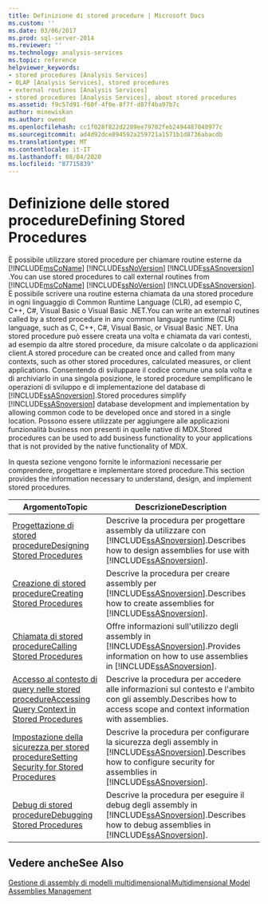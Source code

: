```yaml
---
title: Definizione di stored procedure | Microsoft Docs
ms.custom: ''
ms.date: 03/06/2017
ms.prod: sql-server-2014
ms.reviewer: ''
ms.technology: analysis-services
ms.topic: reference
helpviewer_keywords:
- stored procedures [Analysis Services]
- OLAP [Analysis Services], stored procedures
- external routines [Analysis Services]
- stored procedures [Analysis Services], about stored procedures
ms.assetid: f9c57d91-f60f-4f0e-8f7f-d87f4ba97b7c
author: minewiskan
ms.author: owend
ms.openlocfilehash: cc1f028f822d2289ee79702feb2494487040977c
ms.sourcegitcommit: ad4d92dce894592a259721a1571b1d8736abacdb
ms.translationtype: MT
ms.contentlocale: it-IT
ms.lasthandoff: 08/04/2020
ms.locfileid: "87715839"
---
```

# <a name="defining-stored-procedures"></a><span data-ttu-id="03572-102">Definizione delle stored procedure</span><span class="sxs-lookup"><span data-stu-id="03572-102">Defining Stored Procedures</span></span>
  <span data-ttu-id="03572-103">È possibile utilizzare stored procedure per chiamare routine esterne da [!INCLUDE[msCoName](../../includes/msconame-md.md)] [!INCLUDE[ssNoVersion](../../includes/ssnoversion-md.md)] [!INCLUDE[ssASnoversion](../../includes/ssasnoversion-md.md)] .</span><span class="sxs-lookup"><span data-stu-id="03572-103">You can use stored procedures to call external routines from [!INCLUDE[msCoName](../../includes/msconame-md.md)] [!INCLUDE[ssNoVersion](../../includes/ssnoversion-md.md)] [!INCLUDE[ssASnoversion](../../includes/ssasnoversion-md.md)].</span></span> <span data-ttu-id="03572-104">È possibile scrivere una routine esterna chiamata da una stored procedure in ogni linguaggio di Common Runtime Language (CLR), ad esempio C, C++, C#, Visual Basic o Visual Basic .NET.</span><span class="sxs-lookup"><span data-stu-id="03572-104">You can write an external routines called by a stored procedure in any common language runtime (CLR) language, such as C, C++, C#, Visual Basic, or Visual Basic .NET.</span></span> <span data-ttu-id="03572-105">Una stored procedure può essere creata una volta e chiamata da vari contesti, ad esempio da altre stored procedure, da misure calcolate o da applicazioni client.</span><span class="sxs-lookup"><span data-stu-id="03572-105">A stored procedure can be created once and called from many contexts, such as other stored procedures, calculated measures, or client applications.</span></span> <span data-ttu-id="03572-106">Consentendo di sviluppare il codice comune una sola volta e di archiviarlo in una singola posizione, le stored procedure semplificano le operazioni di sviluppo e di implementazione del database di [!INCLUDE[ssASnoversion](../../includes/ssasnoversion-md.md)].</span><span class="sxs-lookup"><span data-stu-id="03572-106">Stored procedures simplify [!INCLUDE[ssASnoversion](../../includes/ssasnoversion-md.md)] database development and implementation by allowing common code to be developed once and stored in a single location.</span></span> <span data-ttu-id="03572-107">Possono essere utilizzate per aggiungere alle applicazioni funzionalità business non presenti in quelle native di MDX.</span><span class="sxs-lookup"><span data-stu-id="03572-107">Stored procedures can be used to add business functionality to your applications that is not provided by the native functionality of MDX.</span></span>  
  
 <span data-ttu-id="03572-108">In questa sezione vengono fornite le informazioni necessarie per comprendere, progettare e implementare stored procedure.</span><span class="sxs-lookup"><span data-stu-id="03572-108">This section provides the information necessary to understand, design, and implement stored procedures.</span></span>  
  
|<span data-ttu-id="03572-109">Argomento</span><span class="sxs-lookup"><span data-stu-id="03572-109">Topic</span></span>|<span data-ttu-id="03572-110">Descrizione</span><span class="sxs-lookup"><span data-stu-id="03572-110">Description</span></span>|  
|-----------|-----------------|  
|[<span data-ttu-id="03572-111">Progettazione di stored procedure</span><span class="sxs-lookup"><span data-stu-id="03572-111">Designing Stored Procedures</span></span>](../multidimensional-models-extending-olap-stored-procedures/designing-stored-procedures.md)|<span data-ttu-id="03572-112">Descrive la procedura per progettare assembly da utilizzare con [!INCLUDE[ssASnoversion](../../includes/ssasnoversion-md.md)].</span><span class="sxs-lookup"><span data-stu-id="03572-112">Describes how to design assemblies for use with [!INCLUDE[ssASnoversion](../../includes/ssasnoversion-md.md)].</span></span>|  
|[<span data-ttu-id="03572-113">Creazione di stored procedure</span><span class="sxs-lookup"><span data-stu-id="03572-113">Creating Stored Procedures</span></span>](creating-stored-procedures.md)|<span data-ttu-id="03572-114">Descrive la procedura per creare assembly per [!INCLUDE[ssASnoversion](../../includes/ssasnoversion-md.md)].</span><span class="sxs-lookup"><span data-stu-id="03572-114">Describes how to create assemblies for [!INCLUDE[ssASnoversion](../../includes/ssasnoversion-md.md)].</span></span>|  
|[<span data-ttu-id="03572-115">Chiamata di stored procedure</span><span class="sxs-lookup"><span data-stu-id="03572-115">Calling Stored Procedures</span></span>](calling-stored-procedures.md)|<span data-ttu-id="03572-116">Offre informazioni sull'utilizzo degli assembly in [!INCLUDE[ssASnoversion](../../includes/ssasnoversion-md.md)].</span><span class="sxs-lookup"><span data-stu-id="03572-116">Provides information on how to use assemblies in [!INCLUDE[ssASnoversion](../../includes/ssasnoversion-md.md)].</span></span>|  
|[<span data-ttu-id="03572-117">Accesso al contesto di query nelle stored procedure</span><span class="sxs-lookup"><span data-stu-id="03572-117">Accessing Query Context in Stored Procedures</span></span>](accessing-query-context-in-stored-procedures.md)|<span data-ttu-id="03572-118">Descrive la procedura per accedere alle informazioni sul contesto e l'ambito con gli assembly.</span><span class="sxs-lookup"><span data-stu-id="03572-118">Describes how to access scope and context information with assemblies.</span></span>|  
|[<span data-ttu-id="03572-119">Impostazione della sicurezza per stored procedure</span><span class="sxs-lookup"><span data-stu-id="03572-119">Setting Security for Stored Procedures</span></span>](setting-security-for-stored-procedures.md)|<span data-ttu-id="03572-120">Descrive la procedura per configurare la sicurezza degli assembly in [!INCLUDE[ssASnoversion](../../includes/ssasnoversion-md.md)].</span><span class="sxs-lookup"><span data-stu-id="03572-120">Describes how to configure security for assemblies in [!INCLUDE[ssASnoversion](../../includes/ssasnoversion-md.md)].</span></span>|  
|[<span data-ttu-id="03572-121">Debug di stored procedure</span><span class="sxs-lookup"><span data-stu-id="03572-121">Debugging Stored Procedures</span></span>](debugging-stored-procedures.md)|<span data-ttu-id="03572-122">Descrive la procedura per eseguire il debug degli assembly in [!INCLUDE[ssASnoversion](../../includes/ssasnoversion-md.md)].</span><span class="sxs-lookup"><span data-stu-id="03572-122">Describes how to debug assemblies in [!INCLUDE[ssASnoversion](../../includes/ssasnoversion-md.md)].</span></span>|  
  
## <a name="see-also"></a><span data-ttu-id="03572-123">Vedere anche</span><span class="sxs-lookup"><span data-stu-id="03572-123">See Also</span></span>  
 [<span data-ttu-id="03572-124">Gestione di assembly di modelli multidimensionali</span><span class="sxs-lookup"><span data-stu-id="03572-124">Multidimensional Model Assemblies Management</span></span>](../multidimensional-models/multidimensional-model-assemblies-management.md)  
  
  
